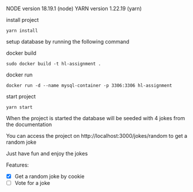 NODE version 18.19.1 (node)
YARN version 1.22.19 (yarn)

install project
```
yarn install
```

setup database by running the following command

docker build
```
sudo docker build -t hl-assignment .
```

docker run 
```
docker run -d --name mysql-container -p 3306:3306 hl-assignment
```

start project
```
yarn start
```

When the project is started the database will be seeded with 4 jokes from the documentation

You can access the project on http://localhost:3000/jokes/random to get a random joke

Just have fun and enjoy the jokes

Features:
- [x] Get a random joke by cookie
- [ ] Vote for a joke